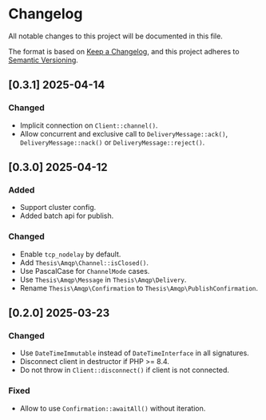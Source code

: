 # Changelog

All notable changes to this project will be documented in this file.

The format is based on [Keep a Changelog](https://keepachangelog.com/en/1.1.0/),
and this project adheres to [Semantic Versioning](https://semver.org/spec/v2.0.0.html).

## [0.3.1] 2025-04-14

### Changed

- Implicit connection on `Client::channel()`.
- Allow concurrent and exclusive call to `DeliveryMessage::ack()`, `DeliveryMessage::nack()` or `DeliveryMessage::reject()`.

## [0.3.0] 2025-04-12

### Added

- Support cluster config.
- Added batch api for publish.

### Changed

- Enable `tcp_nodelay` by default.
- Add `Thesis\Amqp\Channel::isClosed()`.
- Use PascalCase for `ChannelMode` cases.
- Use `Thesis\Amqp\Message` in `Thesis\Amqp\Delivery`.
- Rename `Thesis\Amqp\Confirmation` to `Thesis\Amqp\PublishConfirmation`.

## [0.2.0] 2025-03-23

### Changed

- Use `DateTimeImmutable` instead of `DateTimeInterface` in all signatures.
- Disconnect client in destructor if PHP >= 8.4.
- Do not throw in `Client::disconnect()` if client is not connected.

### Fixed

- Allow to use `Confirmation::awaitAll()` without iteration.
